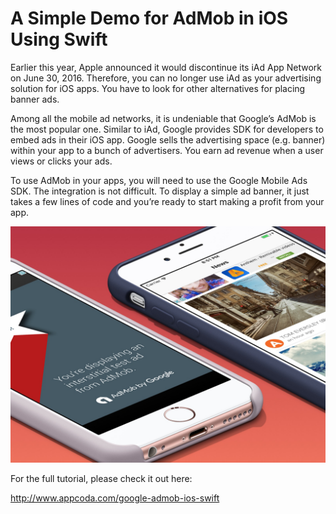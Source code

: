 # A Simple Demo for AdMob in iOS Using Swift

Earlier this year, Apple announced it would discontinue its iAd App Network on June 30, 2016. Therefore, you can no longer use iAd as your advertising solution for iOS apps. You have to look for other alternatives for placing banner ads.

Among all the mobile ad networks, it is undeniable that Google’s AdMob is the most popular one. Similar to iAd, Google provides SDK for developers to embed ads in their iOS app. Google sells the advertising space (e.g. banner) within your app to a bunch of advertisers. You earn ad revenue when a user views or clicks your ads.

To use AdMob in your apps, you will need to use the Google Mobile Ads SDK. The integration is not difficult. To display a simple ad banner, it just takes a few lines of code and you’re ready to start making a profit from your app.

![](admob-0.jpg)

For the full tutorial, please check it out here:

http://www.appcoda.com/google-admob-ios-swift
